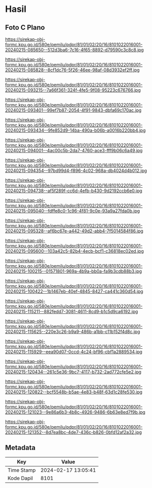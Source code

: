 # Hasil

## Foto C Plano

https://sirekap-obj-formc.kpu.go.id/580e/pemilu/pdpr/81/01/02/20/16/8101022016001-20240215-085650--512d3ba6-7c16-4f65-8892-d79590c3c8c8.jpg

https://sirekap-obj-formc.kpu.go.id/580e/pemilu/pdpr/81/01/02/20/16/8101022016001-20240215-085828--8cf1dc76-5f26-46ee-98af-08d3932ef2ff.jpg

https://sirekap-obj-formc.kpu.go.id/580e/pemilu/pdpr/81/01/02/20/16/8101022016001-20240215-093215--7a66f361-324f-4fe5-9f08-95223c676766.jpg

https://sirekap-obj-formc.kpu.go.id/580e/pemilu/pdpr/81/01/02/20/16/8101022016001-20240215-093401--99ef7b87-2054-4f91-9843-dbfa69c170ac.jpg

https://sirekap-obj-formc.kpu.go.id/580e/pemilu/pdpr/81/01/02/20/16/8101022016001-20240215-093434--9fe852d9-14ba-490a-b06b-a0016b220bb4.jpg

https://sirekap-obj-formc.kpu.go.id/580e/pemilu/pdpr/81/01/02/20/16/8101022016001-20240215-094001--4ac00c5b-2da7-4760-ace3-fff9b06c6a49.jpg

https://sirekap-obj-formc.kpu.go.id/580e/pemilu/pdpr/81/01/02/20/16/8101022016001-20240215-094354--97bd99d4-f896-4c02-968a-db4024d4b012.jpg

https://sirekap-obj-formc.kpu.go.id/580e/pemilu/pdpr/81/01/02/20/16/8101022016001-20240215-094738--af5f289f-cc6d-4efb-b430-9d2192ccb6e0.jpg

https://sirekap-obj-formc.kpu.go.id/580e/pemilu/pdpr/81/01/02/20/16/8101022016001-20240215-095040--fdffe8c0-1c96-4f81-9c0e-93a9a27fda0b.jpg

https://sirekap-obj-formc.kpu.go.id/580e/pemilu/pdpr/81/01/02/20/16/8101022016001-20240215-095328--af6bc67e-a442-49d2-abb4-7f5014584f86.jpg

https://sirekap-obj-formc.kpu.go.id/580e/pemilu/pdpr/81/01/02/20/16/8101022016001-20240215-095600--103a42c5-82b4-4ecb-bcf1-c36818ec02ed.jpg

https://sirekap-obj-formc.kpu.go.id/580e/pemilu/pdpr/81/01/02/20/16/8101022016001-20240215-100215--01571801-969a-4b9a-bb0a-fa9b3cdb88b3.jpg

https://sirekap-obj-formc.kpu.go.id/580e/pemilu/pdpr/81/01/02/20/16/8101022016001-20240215-100422--1b1467eb-40ef-4845-8427-ca441c360d54.jpg

https://sirekap-obj-formc.kpu.go.id/580e/pemilu/pdpr/81/01/02/20/16/8101022016001-20240215-115211--882fedd7-3081-4611-8cd9-b1c5d9ca6192.jpg

https://sirekap-obj-formc.kpu.go.id/580e/pemilu/pdpr/81/01/02/20/16/8101022016001-20240215-115625--220e3c26-b9a9-486b-a1bb-c11b152f4d8c.jpg

https://sirekap-obj-formc.kpu.go.id/580e/pemilu/pdpr/81/01/02/20/16/8101022016001-20240215-115929--eea90d07-0ccd-4c24-bf96-cbf1a2889534.jpg

https://sirekap-obj-formc.kpu.go.id/580e/pemilu/pdpr/81/01/02/20/16/8101022016001-20240215-120434--261c5e36-9bc7-4117-b732-2ad772cfe5e2.jpg

https://sirekap-obj-formc.kpu.go.id/580e/pemilu/pdpr/81/01/02/20/16/8101022016001-20240215-120822--bcf5548b-b5ae-4e83-b48f-63d1c28fe530.jpg

https://sirekap-obj-formc.kpu.go.id/580e/pemilu/pdpr/81/01/02/20/16/8101022016001-20240215-121023--9e86a6b3-4b8c-4926-9486-6b63e8ed7f9b.jpg

https://sirekap-obj-formc.kpu.go.id/580e/pemilu/pdpr/81/01/02/20/16/8101022016001-20240215-121352--8d7ea8bc-4de7-436c-b826-0bfd12af2a32.jpg


## Metadata

| Key        | Value               |
| ---------- | ------------------- |
| Time Stamp | 2024-02-17 13:05:41 |
| Kode Dapil | 8101                |



